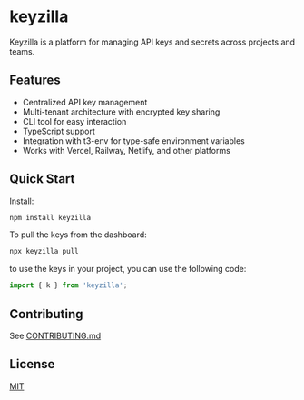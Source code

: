 # keyzilla
Keyzilla is a platform for managing API keys and secrets across projects and teams.

## Features

- Centralized API key management
- Multi-tenant architecture with encrypted key sharing
- CLI tool for easy interaction
- TypeScript support
- Integration with t3-env for type-safe environment variables
- Works with Vercel, Railway, Netlify, and other platforms
## Quick Start

Install:

```bash
npm install keyzilla
```

To pull the keys from the dashboard:

```bash
npx keyzilla pull
```

to use the keys in your project, you can use the following code:

```typescript
import { k } from 'keyzilla';
```

## Contributing

See [CONTRIBUTING.md](./CONTRIBUTING.md)

## License

[MIT](./License)
